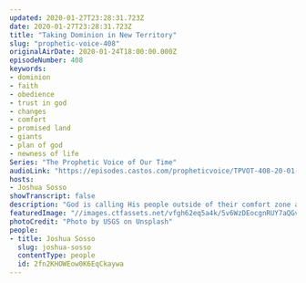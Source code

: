 ```yaml
---
updated: 2020-01-27T23:28:31.723Z
date: 2020-01-27T23:28:31.723Z
title: "Taking Dominion in New Territory"
slug: "prophetic-voice-408"
originalAirDate: 2020-01-24T18:00:00.000Z
episodeNumber: 408
keywords:
- dominion
- faith
- obedience
- trust in god
- changes
- comfort
- promised land
- giants
- plan of god
- newness of life
Series: "The Prophetic Voice of Our Time"
audioLink: "https://episodes.castos.com/propheticvoice/TPVOT-408-20-01-25-26-Taking-Dominion-in-New-Territory.mp3"
hosts:
- Joshua Sosso
showTranscript: false
description: "God is calling His people outside of their comfort zone and into unknown territory. Much like the Israelites entering the Promised Land, we are entering a new season and realm where there are giants to slay and dominion to take, for God’s glory and the benefit of the body of Christ. And it all starts with submitting our will and ways to God, bringing them into the obedience of Christ..."
featuredImage: "//images.ctfassets.net/vfgh62eq5a4k/5v6WzDEocgnRUY7aQGvWWR/867f2d6b23c8c37874bb8d4a2efb46b8/usgs-O68cqTi5k-I-unsplash.jpg"
photoCredit: "Photo by USGS on Unsplash"
people:
- title: Joshua Sosso
  slug: joshua-sosso
  contentType: people
  id: 2fn2KHOWEow0K6EqCkaywa
---
```

